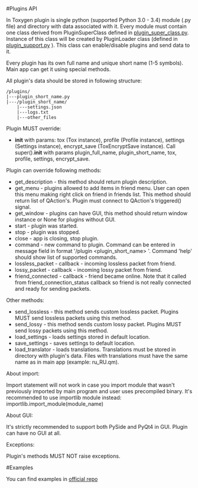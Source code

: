 #Plugins API

In Toxygen plugin is single python (supported Python 3.0 - 3.4) module (.py file) and directory with data associated with it. 
Every module must contain one class derived from PluginSuperClass defined in [plugin_super_class.py](/src/plugins/plugin_super_class.py). Instance of this class will be created by PluginLoader class (defined in [plugin_support.py](/src/plugin_support.py) ). This class can enable/disable plugins and send data to it. 

Every plugin has its own full name and unique short name (1-5 symbols). Main app can get it using special methods. 

All plugin's data should be stored in following structure:

```
/plugins/
|---plugin_short_name.py
|---/plugin_short_name/
	|---settings.json
	|---logs.txt
	|---other_files
```

Plugin MUST override:
-  __init__ with params: tox (Tox instance), profile (Profile instance), settings (Settings instance), encrypt_save (ToxEncryptSave instance). Call super().__init__ with params plugin_full_name, plugin_short_name, tox, profile, settings, encrypt_save.

Plugin can override following methods:
- get_description - this method should return plugin description. 
- get_menu - plugins allowed to add items in friend menu. User can open this menu making right click on friend in friends list. This method should return list of QAction's. Plugin must connect to QAction's triggered() signal. 
- get_window - plugins can have GUI, this method should return window instance or None for plugins without GUI.
- start - plugin was started.
- stop - plugin was stopped.
- close - app is closing, stop plugin.
- command - new command to plugin. Command can be entered in message field in format '/plugin <plugin_short_name> <command>'. Command 'help' should show list of supported commands.
- lossless_packet - callback - incoming lossless packet from friend.
- lossy_packet - callback - incoming lossy packet from friend.
- friend_connected - callback - friend became online. Note that it called from friend_connection_status callback so friend is not really connected and ready for sending packets.

Other methods:
- send_lossless - this method sends custom lossless packet. Plugins MUST send lossless packets using this method.
- send_lossy - this method sends custom lossy packet. Plugins MUST send lossy packets using this method.
- load_settings - loads settings stored in default location.
- save_settings - saves settings to default location.
- load_translator - loads translations. Translations must be stored in directory with plugin's data. Files with translations must have the same name as in main app (example: ru_RU.qm).

About import:

Import statement will not work in case you import module that wasn't previously imported by main program and user uses precompiled binary. It's recommended to use importlib module instead: importlib.import_module(module_name)

About GUI:

It's strictly recommended to support both PySide and PyQt4 in GUI. Plugin can have no GUI at all.

Exceptions:

Plugin's methods MUST NOT raise exceptions.

#Examples

You can find examples in [official repo](https://github.com/ingvar1995/toxygen_plugins)

